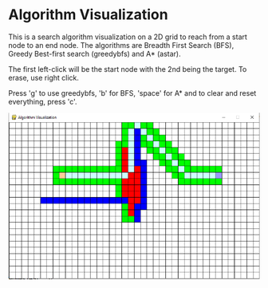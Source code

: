 # Algorithm Visualization

This is a search algorithm visualization on a 2D grid to reach from a start node to an end node. The algorithms are Breadth First Search (BFS), Greedy Best-first search (greedybfs)
and A* (astar).

The first left-click will be the start node with the 2nd  being the target. To erase, use right click.

Press 'g' to use greedybfs, 'b' for BFS, 'space' for A* and to clear and reset everything, press 'c'. 

![ScreenShot](https://github.com/kennethye1/astar/blob/master/pictures/Screenshot%20(2).png)
